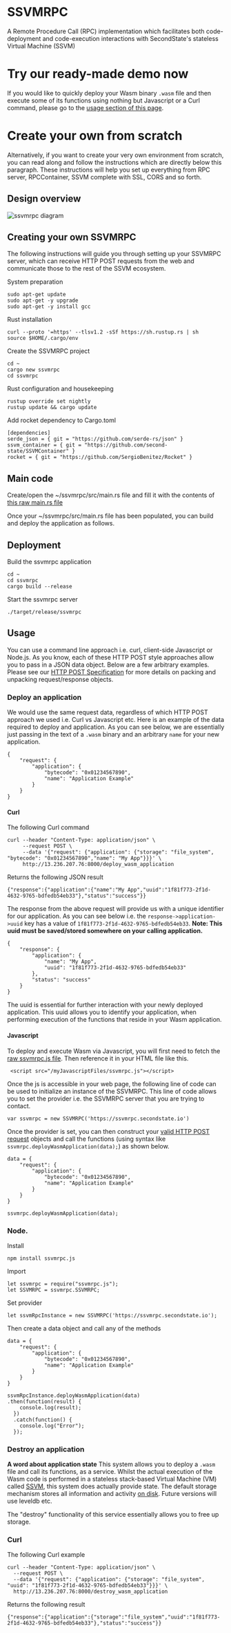 # SSVMRPC
A Remote Procedure Call (RPC) implementation which facilitates both code-deployment and code-execution interactions with SecondState's stateless Virtual Machine (SSVM)

# Try our ready-made demo now
If you would like to quickly deploy your Wasm binary `.wasm` file and then execute some of its functions using nothing but Javascript or a Curl command, please go to the [usage section of this page](https://github.com/second-state/SSVMRPC/blob/master/README.md#usage).

# Create your own from scratch
Alternatively, if you want to create your very own environment from scratch, you can read along and follow the instructions which are directly below this paragraph. These instructions will help you set up everything from RPC server, RPCContainer, SSVM complete with SSL, CORS and so forth.

## Design overview
![ssvmrpc diagram](https://github.com/second-state/SSVMRPC/blob/master/documentation/images/architecture.jpg)

## Creating your own SSVMRPC
The following instructions will guide you through setting up your SSVMRPC server, which can receive HTTP POST requests from the web and communicate those to the rest of the SSVM ecosystem.

System preparation
```
sudo apt-get update
sudo apt-get -y upgrade
sudo apt-get -y install gcc
```
Rust installation
```
curl --proto '=https' --tlsv1.2 -sSf https://sh.rustup.rs | sh
source $HOME/.cargo/env
```
Create the SSVMRPC project
```
cd ~
cargo new ssvmrpc
cd ssvmrpc
```
Rust configuration and housekeeping
```
rustup override set nightly
rustup update && cargo update
```
Add rocket dependency to Cargo.toml
```
[dependencies]
serde_json = { git = "https://github.com/serde-rs/json" }
ssvm_container = { git = "https://github.com/second-state/SSVMContainer" }
rocket = { git = "https://github.com/SergioBenitez/Rocket" }
```
## Main code
Create/open the ~/ssvmrpc/src/main.rs file and fill it with the contents of [this raw main.rs file](https://raw.githubusercontent.com/second-state/SSVMRPC/master/rust/main.rs)

Once your ~/ssvmrpc/src/main.rs file has been populated, you can build and deploy the application as follows.

## Deployment
Build the ssvmrpc application
```
cd ~
cd ssvmrpc
cargo build --release
```
Start the ssvmrpc server
```
./target/release/ssvmrpc
```

## Usage

You can use a command line approach i.e. curl, client-side Javascript or Node.js. As you know, each of these HTTP POST style approaches allow you to pass in a JSON data object. Below are a few arbitrary examples. Please see our [HTTP POST Specification](https://github.com/second-state/SSVMRPC/blob/master/documentation/specifications/http_post_specification.md) for more details on packing and unpacking request/response objects.

### Deploy an application

We would use the same request data, regardless of which HTTP POST approach we used i.e. Curl vs Javascript etc. Here is an example of the data required to deploy and application. As you can see below, we are essentially just passing in the text of a `.wasm` binary and an arbitrary `name` for your new application.

```
{
	"request": {
		"application": {
			"bytecode": "0x01234567890",
			"name": "Application Example"
		}
	}
}
```
#### Curl

The following Curl command
```
curl --header "Content-Type: application/json" \
     --request POST \
     --data '{"request": {"application": {"storage": "file_system", "bytecode": "0x01234567890","name": "My App"}}}' \
     http://13.236.207.76:8000/deploy_wasm_application
```
Returns the following JSON result
```
{"response":{"application":{"name":"My App","uuid":"1f81f773-2f1d-4632-9765-bdfedb54eb33"},"status":"success"}}
```

The response from the above request will provide us with a unique identifier for our application. As you can see below i.e. the `response->application->uuid` key has a value of `1f81f773-2f1d-4632-9765-bdfedb54eb33`. **Note: This uuid must be saved/stored somewhere on your calling application.** 

```
{
    "response": {
        "application": {
            "name": "My App",
            "uuid": "1f81f773-2f1d-4632-9765-bdfedb54eb33"
        },
        "status": "success"
    }
}
```

The uuid is essential for further interaction with your newly deployed application. This uuid allows you to identify your application, when performing execution of the functions that reside in your Wasm application.

#### Javascript

To deploy and execute Wasm via Javascript, you will first need to fetch the [raw ssvmrpc.js file](https://raw.githubusercontent.com/second-state/SSVMRPC/master/javascript/ssvmrpc.js). Then reference it in your HTML file like this.
```
 <script src="/myJavascriptFiles/ssvmrpc.js"></script>
 ```
Once the js is accessible in your web page, the following line of code can be used to initialize an instance of the SSVMRPC. This line of code allows you to set the provider i.e. the SSVMRPC server that you are trying to contact.
```
var ssvmrpc = new SSVMRPC('https://ssvmrpc.secondstate.io')
```
Once the provider is set, you can then construct your [valid HTTP POST request](https://github.com/second-state/SSVMRPC/blob/master/documentation/specifications/http_post_specification.md) objects and call the functions (using syntax like `ssvmrpc.deployWasmApplication(data);`) as shown below.
```
data = {
	"request": {
		"application": {
			"bytecode": "0x01234567890",
			"name": "Application Example"
		}
	}
}

```

```
ssvmrpc.deployWasmApplication(data);
```

### Node.
Install
```
npm install ssvmrpc.js
```
Import
```
let ssvmrpc = require("ssvmrpc.js"); 
let SSVMRPC = ssvmrpc.SSVMRPC;
```
Set provider
```
let ssvmRpcInstance = new SSVMRPC('https://ssvmrpc.secondstate.io');
```
Then create a data object and call any of the methods
```
data = {
	"request": {
		"application": {
			"bytecode": "0x01234567890",
			"name": "Application Example"
		}
	}
}

```
```
ssvmRpcInstance.deployWasmApplication(data)
.then(function(result) {
    console.log(result);
  })
  .catch(function() {
    console.log("Error");
  });
```

### Destroy an application

**A word about application state**
This system allows you to deploy a `.wasm` file and call its functions, as a service. Whilst the actual execution of the Wasm code is performed in a stateless stack-based Virtual Machine (VM) called [SSVM](https://github.com/second-state/SSVM), this system does actually provide state. The default storage mechanism stores all information and activity [on disk](https://github.com/second-state/SSVMContainer#file-system). Future versions will use leveldb etc.

The "destroy" functionality of this service essentially allows you to free up storage.

### Curl

The following Curl example
```
curl --header "Content-Type: application/json" \
  --request POST \
  --data '{"request": {"application": {"storage": "file_system", "uuid": "1f81f773-2f1d-4632-9765-bdfedb54eb33"}}}' \
  http://13.236.207.76:8000/destroy_wasm_application
```
Returns the following result
```
{"response":{"application":{"storage":"file_system","uuid":"1f81f773-2f1d-4632-9765-bdfedb54eb33"},"status":"success"}}
```

